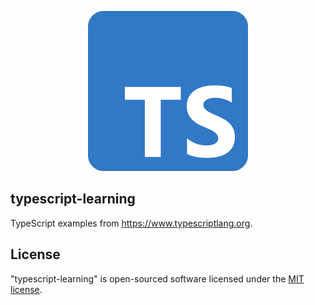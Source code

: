 <p align="center"><img alt="Lab" src="art/logo.svg" width="256" /></p>

## typescript-learning

TypeScript examples from https://www.typescriptlang.org.

## License

"typescript-learning" is open-sourced software licensed under the [MIT license](LICENSE.md).
